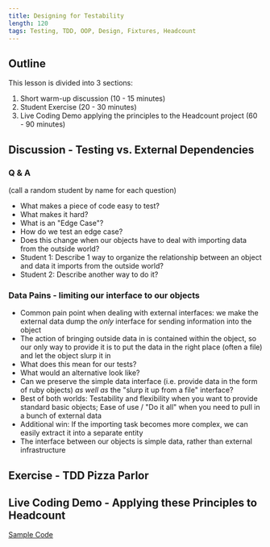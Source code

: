 ```yaml
---
title: Designing for Testability
length: 120
tags: Testing, TDD, OOP, Design, Fixtures, Headcount
---
```


## Outline

This lesson is divided into 3 sections:

1. Short warm-up discussion (10 - 15 minutes)
2. Student Exercise (20 - 30 minutes)
3. Live Coding Demo applying the principles to the Headcount project (60 - 90 minutes)

## Discussion - Testing vs. External Dependencies

### Q & A

(call a random student by name for each question)

* What makes a piece of code easy to test?
* What makes it hard?
* What is an "Edge Case"?
* How do we test an edge case?
* Does this change when our objects have to deal with
  importing data from the outside world?
* Student 1: Describe 1 way to organize the relationship between
  an object and data it imports from the outside world?
* Student 2: Describe another way to do it?

### Data Pains - limiting our interface to our objects

* Common pain point when dealing with external interfaces: we make
the external data dump the _only_ interface for sending information
into the object
* The action of bringing outside data in is contained within the object,
so our only way to provide it is to put the data in the right place (often a file)
and let the object slurp it in
* What does this mean for our tests?
* What would an alternative look like?
* Can we preserve the simple data interface (i.e. provide data in the form of ruby
objects) _as well as_ the "slurp it up from a file" interface?
* Best of both worlds: Testability and flexibility when you want to provide standard basic
objects; Ease of use / "Do it all" when you need to pull in a bunch of external data
* Additional win: If the importing task becomes more complex, we can easily extract
it into a separate entity
* The interface between our objects is simple data, rather than external infrastructure

## Exercise - TDD Pizza Parlor

## Live Coding Demo - Applying these Principles to Headcount

[Sample Code]()
